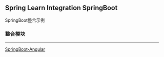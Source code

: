 Spring Learn Integration SpringBoot
---

SpringBoot整合示例

### 整合模块
---

[SpringBoot-Angular](spring-learn-integration-springboot-angular/README.md)

